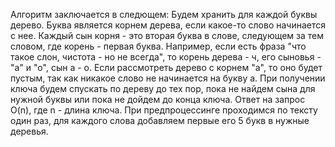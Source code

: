 Алгоритм заключается в следющем:
Будем хранить для каждой буквы дерево. Буква является корнем дерева, если какое-то слово начинается с нее. Каждый сын корня - это вторая буква в слове, следующем за тем словом, где корень - первая буква.
Например, если есть фраза "что такое слон, чистота - но не всегда", то корень дерева - ч, его сыновья - "а" и "о", сын а - о.
Если рассмотреть дерево с корнем "а", то оно будет пустым, так как никакое слово не начинается на букву а.
При получении ключа будем спускать по дереву до тех пор, пока не найдем сына для нужной буквы или пока не дойдем до конца ключа. Ответ на запрос O(n), где n - длина ключа.
При предпроцессинге проходимся по тексту один раз, для каждого слова добавляем первые его 5 букв в нужные деревья.
